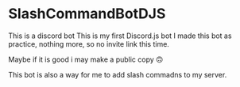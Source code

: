 # SlashCommandBotDJS

This is a discord bot
This is my first Discord.js bot
I made this bot as practice, nothing more, so no invite link this time.

Maybe if it is good i may make a public copy 🙃

This bot is also a way for me to add slash commadns to my server.
